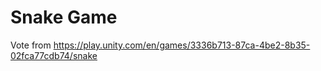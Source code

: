 # Snake Game

Vote from https://play.unity.com/en/games/3336b713-87ca-4be2-8b35-02fca77cdb74/snake  


